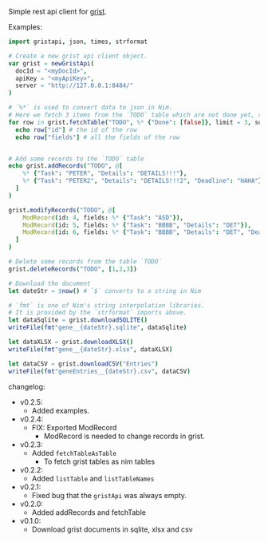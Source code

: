 Simple rest api client for [grist](https://getgrist.com/).

Examples:

```nim
import gristapi, json, times, strformat

# Create a new grist api client object.
var grist = newGristApi(
  docId = "<myDocId>",
  apiKey = "<myApiKey>",
  server = "http://127.0.0.1:8484/"
)

# `%*` is used to convert data to json in Nim.
# Here we fetch 3 items from the `TODO` table which are not done yet, sorted by the "Added" column
for row in grist.fetchTable("TODO", %* {"Done": [false]}, limit = 3, sort = "Added"):
  echo row["id"] # the id of the row
  echo row["fields"] # all the fields of the row


# Add some records to the `TODO` table
echo grist.addRecords("TODO", @[
    %* {"Task": "PETER", "Details": "DETAILS!!!"},
    %* {"Task": "PETER2", "Details": "DETAILS!!!2", "Deadline": "HAHA"}
  ]
)

grist.modifyRecords("TODO", @[
    ModRecord(id: 4, fields: %* {"Task": "ASD"}),
    ModRecord(id: 5, fields: %* {"Task": "BBBB", "Details": "DET"}),
    ModRecord(id: 6, fields: %* {"Task": "BBBB", "Details": "DET", "Deadline": "2022.01.13"}),
  ]
)

# Delete some records from the table `TODO`
grist.deleteRecords("TODO", [1,2,3])

# Download the document
let dateStr = $now() # `$` converts to a string in Nim

# `fmt` is one of Nim's string interpolation libraries.
# It is provided by the `strformat` imports above.
let dataSqlite = grist.downloadSQLITE()
writeFile(fmt"gene__{dateStr}.sqlite", dataSqlite)

let dataXLSX = grist.downloadXLSX()
writeFile(fmt"gene__{dateStr}.xlsx", dataXLSX)

let dataCSV = grist.downloadCSV("Entries")
writeFile(fmt"geneEntries__{dateStr}.csv", dataCSV)

```

changelog:

- v0.2.5:
  - Added examples.
- v0.2.4:
  - FIX: Exported ModRecord
    - ModRecord is needed to change records in grist.
- v0.2.3:
  - Added `fetchTableAsTable`
    - To fetch grist tables as nim tables
- v0.2.2:
  - Added `listTable` and `listTableNames`
- v0.2.1:
  - Fixed bug that the `gristApi` was always empty.
- v0.2.0:
  - Added addRecords and fetchTable
- v0.1.0:
  - Download grist documents in sqlite, xlsx and csv
